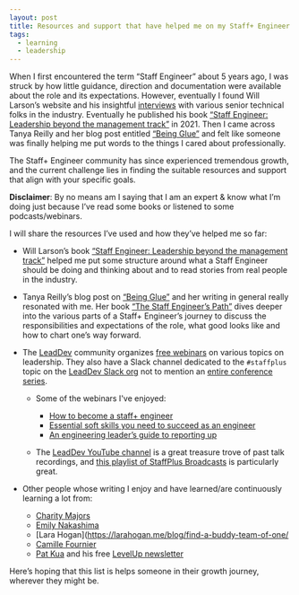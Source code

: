 ```yaml
---
layout: post
title: Resources and support that have helped me on my Staff+ Engineer journey
tags:
  - learning
  - leadership
---
```


When I first encountered the term “Staff Engineer” about 5 years ago, I was struck by how little guidance, direction and documentation were available about the role and its expectations. However, eventually I found Will Larson’s website and his insightful [interviews](https://staffeng.com/stories/) with various senior technical folks in the industry. Eventually he published his book [“Staff Engineer: Leadership beyond the management track”](https://staffeng.com/book/) in 2021. Then I came across Tanya Reilly and her blog post entitled [“Being Glue”](https://noidea.dog/glue) and felt like someone was finally helping me put words to the things I cared about professionally.

The Staff+ Engineer community has since experienced tremendous growth, and the current challenge lies in finding the suitable resources and support that align with your specific goals.

**Disclaimer**: By no means am I saying that I am an expert & know what I’m doing just because I’ve read some books or listened to some podcasts/webinars.

I will share the resources I’ve used and how they’ve helped me so far:

- Will Larson’s book [“Staff Engineer: Leadership beyond the management track”](https://staffeng.com/book/) helped me put some structure around what a Staff Engineer should be doing and thinking about and to read stories from real people in the industry.

- Tanya Reilly’s blog post on [“Being Glue”](https://noidea.dog/glue) and her writing in general really resonated with me. Her book [“The Staff Engineer’s Path”](https://noidea.dog/staff)  dives deeper into the various parts of a Staff+ Engineer’s journey to discuss the responsibilities and expectations of the role, what good looks like and how to chart one’s way forward.

- The [LeadDev](https://leaddev.com/) community organizes [free webinars](https://leaddev.com/events) on various topics on leadership. They also have a Slack channel dedicated to the `#staffplus` topic on the [LeadDev Slack org](https://leaddev.com/human-centered-technical-community) not to mention an [entire conference series](https://leaddev.com/staffplus-new-york). 

  - Some of the webinars I've enjoyed:
    - [How to become a staff+ engineer](https://leaddev.com/staffplus/how-become-staff-engineer)
    - [Essential soft skills you need to succeed as an engineer](https://www.youtube.com/watch?v=e8i7IHBqIzY)
    - [An engineering leader’s guide to reporting up](https://www.youtube.com/watch?v=Xb5dNdQuLPo)

  - The [LeadDev YouTube channel](https://www.youtube.com/@LeadDev) is a great treasure trove of past talk recordings, and [this playlist of StaffPlus Broadcasts](https://www.youtube.com/playlist?list=PLBzScQzZ83I9vQCDNnz1pGpXsLxMuYtBo) is particularly great.

- Other people whose writing I enjoy and have learned/are continuously learning a lot from:
  - [Charity Majors](https://charity.wtf/2024/01/05/questionable-advice-my-boss-says-we-dont-need-any-engineering-managers-is-he-right/)
  - [Emily Nakashima](https://honkathon.com/2023-07-11-becoming-a-vp-engineering-part-1/)
  - [Lara Hogan](https://larahogan.me/blog/find-a-buddy-team-of-one/
  - [Camille Fournier](https://www.elidedbranches.com/2023/07/the-next-larger-context.html)
  - [Pat Kua](https://www.patkua.com/about/) and his free [LevelUp newsletter](https://levelup.patkua.com/)


Here’s hoping that this list is helps someone in their growth journey, wherever they might be.